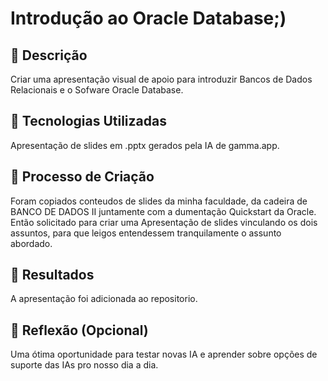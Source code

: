 # Introdução ao Oracle Database;)

## 📒 Descrição
Criar uma apresentação visual de apoio para introduzir Bancos de Dados Relacionais e o Sofware Oracle Database.
## 🤖 Tecnologias Utilizadas
Apresentação de slides em .pptx gerados pela IA de gamma.app.
## 🧐 Processo de Criação
Foram copiados conteudos de slides da minha faculdade, da cadeira de BANCO DE DADOS II juntamente com a dumentação Quickstart da Oracle. Então solicitado para criar uma Apresentação de slides vinculando os dois assuntos, para que leigos entendessem tranquilamente o assunto abordado.
## 🚀 Resultados
A apresentação foi adicionada ao repositorio.
## 💭 Reflexão (Opcional)
Uma ótima oportunidade para testar novas IA e aprender sobre opções de suporte das IAs pro nosso dia a dia.
